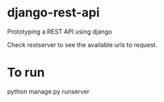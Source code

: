 # django-rest-api
Prototyping a REST API using django 

Check restserver to see the available urls to request. 

# To run
python manage.py runserver
